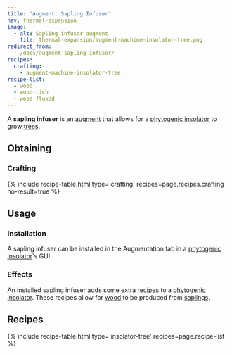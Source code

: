 ```yaml
---
title: 'Augment: Sapling Infuser'
nav: thermal-expansion
image:
  - alt: Sapling infuser augment
    file: thermal-expansion/augment-machine-insolator-tree.png
redirect_from:
  - /docs/augment-sapling-infuser/
recipes:
  crafting:
    - augment-machine-insolator-tree
recipe-list:
  - wood
  - wood-rich
  - wood-fluxed
---
```


A **sapling infuser** is an [augment](/docs/thermal-expansion/augments/) that allows for a
[phytogenic insolator](/docs/thermal-expansion/phytogenic-insolator/) to grow
[trees](https://minecraft.gamepedia.com/Tree).


Obtaining
---------

### Crafting
{% include recipe-table.html type='crafting' recipes=page.recipes.crafting no-result=true %}


Usage
-----

### Installation
A sapling infuser can be installed in the Augmentation tab in a [phytogenic
insolator](/docs/thermal-expansion/phytogenic-insolator/)'s GUI.

### Effects
An installed sapling infuser adds some extra [recipes](#recipes) to a
[phytogenic insolator](/docs/thermal-expansion/phytogenic-insolator/). These recipes allow for
[wood](https://minecraft.gamepedia.com/Wood) to be produced from
[saplings](https://minecraft.gamepedia.com/Sapling).


Recipes
-------

{% include recipe-table.html type='insolator-tree' recipes=page.recipe-list %}

